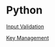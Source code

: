 # Python

[Input Validation](https://ksatvat.github.io/Input_Validation/)

[Key Management](https://ksatvat.github.io/Key-Management/)
